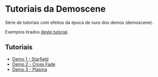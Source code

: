 # Tutoriais da Demoscene

Série de tutoriais com efeitos da época de ouro dos demos (demoscene).

Exemplos tirados [deste tutorial](https://www.flipcode.com/archives/The_Art_of_Demomaking-Issue_02_Introduction_To_Computer_Graphics.shtml).

## Tutoriais

* [Demo 1 - Starfield](demo-1/)
* [Demo 2 - Cross Fade](demo-2/)
* [Demo 3 - Plasma](demo-3/)

